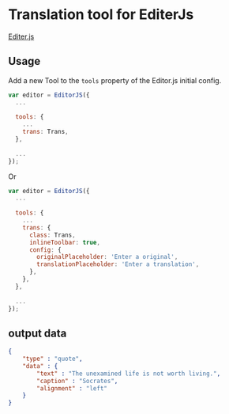 # Translation tool for EditerJs
[Editer.js](https://editorjs.io/)

## Usage

Add a new Tool to the `tools` property of the Editor.js initial config.

```javascript
var editor = EditorJS({
  ...
  
  tools: {
    ...
    trans: Trans,
  },
  
  ...
});
```
Or

```javascript
var editor = EditorJS({
  ...
  
  tools: {
    ...
    trans: {
      class: Trans,
      inlineToolbar: true,
      config: {
        originalPlaceholder: 'Enter a original',
        translationPlaceholder: 'Enter a translation',
      },
    },
  },
  
  ...
});
```


## output data
```json
{
    "type" : "quote",
    "data" : {
        "text" : "The unexamined life is not worth living.",
        "caption" : "Socrates",
        "alignment" : "left"
    }
}
```
